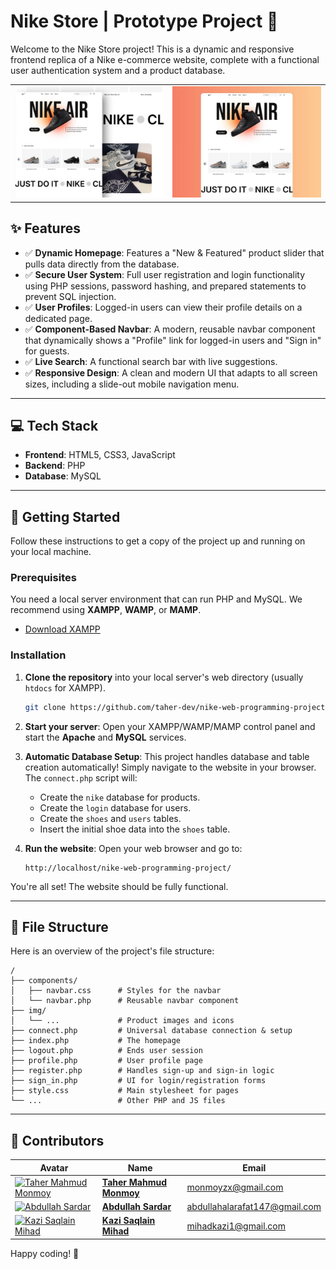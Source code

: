 # Nike Store | Prototype Project 👟

Welcome to the Nike Store project\! This is a dynamic and responsive frontend replica of a Nike e-commerce website, complete with a functional user authentication system and a product database.

<p align="center">
<table>
<tr>
<td>
<img src="img/preview/preview-img-1.jpg" alt="Desktop Preview">
</td>
<td>
<img src="img/preview/preview-img-2.jpg" alt="Mobile Preview">
</td>
</tr>
</table>
</p>

## ✨ Features

- ✅ **Dynamic Homepage**: Features a "New & Featured" product slider that pulls data directly from the database.
- ✅ **Secure User System**: Full user registration and login functionality using PHP sessions, password hashing, and prepared statements to prevent SQL injection.
- ✅ **User Profiles**: Logged-in users can view their profile details on a dedicated page.
- ✅ **Component-Based Navbar**: A modern, reusable navbar component that dynamically shows a "Profile" link for logged-in users and "Sign in" for guests.
- ✅ **Live Search**: A functional search bar with live suggestions.
- ✅ **Responsive Design**: A clean and modern UI that adapts to all screen sizes, including a slide-out mobile navigation menu.

---

## 💻 Tech Stack

- **Frontend**: HTML5, CSS3, JavaScript
- **Backend**: PHP
- **Database**: MySQL

---

## 🚀 Getting Started

Follow these instructions to get a copy of the project up and running on your local machine.

### Prerequisites

You need a local server environment that can run PHP and MySQL. We recommend using **XAMPP**, **WAMP**, or **MAMP**.

- [Download XAMPP](https://www.apachefriends.org/index.html)

### Installation

1.  **Clone the repository** into your local server's web directory (usually `htdocs` for XAMPP).

    ```sh
    git clone https://github.com/taher-dev/nike-web-programming-project.git
    ```

2.  **Start your server**: Open your XAMPP/WAMP/MAMP control panel and start the **Apache** and **MySQL** services.

3.  **Automatic Database Setup**: This project handles database and table creation automatically\! Simply navigate to the website in your browser. The `connect.php` script will:

    - Create the `nike` database for products.
    - Create the `login` database for users.
    - Create the `shoes` and `users` tables.
    - Insert the initial shoe data into the `shoes` table.

4.  **Run the website**: Open your web browser and go to:

    ```
    http://localhost/nike-web-programming-project/
    ```

You're all set\! The website should be fully functional.

---

## 📁 File Structure

Here is an overview of the project's file structure:

```
/
├── components/
│   ├── navbar.css      # Styles for the navbar
│   └── navbar.php      # Reusable navbar component
├── img/
│   └── ...             # Product images and icons
├── connect.php         # Universal database connection & setup
├── index.php           # The homepage
├── logout.php          # Ends user session
├── profile.php         # User profile page
├── register.php        # Handles sign-up and sign-in logic
├── sign_in.php         # UI for login/registration forms
├── style.css           # Main stylesheet for pages
└── ...                 # Other PHP and JS files
```

---

## 👥 Contributors

| Avatar                                                                                                                 | Name                                                    | Email                         |
| ---------------------------------------------------------------------------------------------------------------------- | ------------------------------------------------------- | ----------------------------- |
| [<img src="https://github.com/taher-dev.png" width="60px;" alt="Taher Mahmud Monmoy"/>](https://github.com/taher-dev)  | **[Taher Mahmud Monmoy](https://github.com/taher-dev)** | monmoyzx@gmail.com            |
| [<img src="https://github.com/aaarafat17.png" width="60px;" alt="Abdullah Sardar"/>](https://github.com/aaarafat17)    | **[Abdullah Sardar](https://github.com/aaarafat17)**    | abdullahalarafat147@gmail.com |
| [<img src="https://github.com/mihadkazi1.png" width="60px;" alt="Kazi Saqlain Mihad"/>](https://github.com/mihadkazi1) | **[Kazi Saqlain Mihad](https://github.com/aaarafat17)** | mihadkazi1@gmail.com          |

Happy coding\! 🎉
